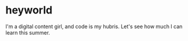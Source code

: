# heyworld

I'm a digital content girl, and code is my hubris. Let's see how much I can learn this summer.

